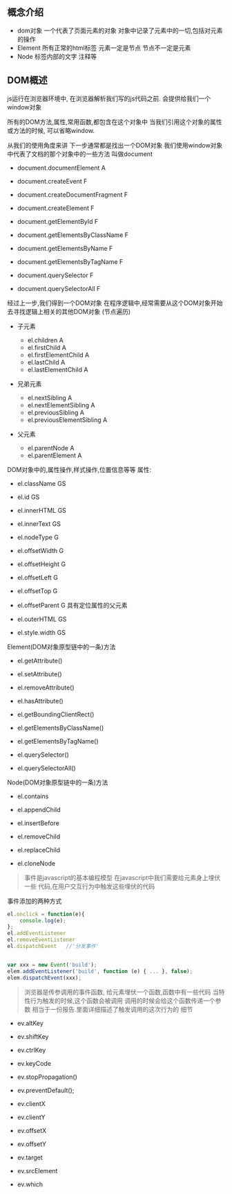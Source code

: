 概念介绍
----------

* dom对象
  一个代表了页面元素的对象
  对象中记录了元素中的一切,包括对元素的操作
* Element
  所有正常的html标签 元素一定是节点 节点不一定是元素
* Node
  标签内部的文字 注释等

DOM概述
----------  

js运行在浏览器环境中,
在浏览器解析我们写的js代码之前.
会提供给我们一个window对象

所有的DOM方法,属性,常用函数,都包含在这个对象中
当我们引用这个对象的属性或方法的时候,
可以省略window.

从我们的使用角度来讲
下一步通常都是找出一个DOM对象
我们使用window对象中代表了文档的那个对象中的一些方法 叫做document

* document.documentElement    A
* document.createEvent        F
* document.createDocumentFragment  F

* document.createElement      F
* document.getElementById     F
* document.getElementsByClassName F
* document.getElementsByName  F
* document.getElementsByTagName F
* document.querySelector        F
* document.querySelectorAll     F

经过上一步,我们得到一个DOM对象
在程序逻辑中,经常需要从这个DOM对象开始
去寻找逻辑上相关的其他DOM对象
(节点遍历)

* 子元素
  * el.children           A
  * el.firstChild         A
  * el.firstElementChild  A
  * el.lastChild          A
  * el.lastElementChild   A

* 兄弟元素
  * el.nextSibling          A
  * el.nextElementSibling   A
  * el.previousSibling         A
  * el.previousElementSibling  A

* 父元素
  * el.parentNode           A
  * el.parentElement        A

DOM对象中的,属性操作,样式操作,位置信息等等
属性:
  * el.className     GS
  * el.id            GS
  * el.innerHTML     GS
  * el.innerText     GS

  * el.nodeType      G

  * el.offsetWidth   G
  * el.offsetHeight  G
  * el.offsetLeft    G
  * el.offsetTop     G

  * el.offsetParent  G  具有定位属性的父元素
  * el.outerHTML     GS
  * el.style.width   GS


Element(DOM对象原型链中的一条)方法
  * el.getAttribute()
  * el.setAttribute()
  * el.removeAttribute()
  * el.hasAttribute()

  * el.getBoundingClientRect()

  * el.getElementsByClassName()
  * el.getElementsByTagName()
  * el.querySelector()
  * el.querySelectorAll()

Node(DOM对象原型链中的一条)方法
  * el.contains

  * el.appendChild
  * el.insertBefore
  * el.removeChild
  * el.replaceChild
  * el.cloneNode

>事件是javascript的基本编程模型
>在javascript中我们需要给元素身上埋伏一些
>代码,在用户交互行为中触发这些埋伏的代码

事件添加的两种方式
```javascript
el.onclick = function(e){
	console.log(e);
};
el.addEventListener
el.removeEventListener
el.dispatchEvent   //'分发事件'
```

```javascript

var xxx = new Event('build');
elem.addEventListener('build', function (e) { ... }, false);
elem.dispatchEvent(xxx);

```

>浏览器是传参调用的事件函数,
>给元素埋伏一个函数,函数中有一些代码
>当特性行为触发的时候,这个函数会被调用
>调用的时候会给这个函数传递一个参数
>相当于一份报告.里面详细描述了触发调用的这次行为的
细节

  * ev.altKey
  * ev.shiftKey
  * ev.ctrlKey
  * ev.keyCode

  * ev.stopPropagation()
  * ev.preventDefault();

  * ev.clientX
  * ev.clientY
  * ev.offsetX
  * ev.offsetY
  * ev.target

  * ev.srcElement
  * ev.which
